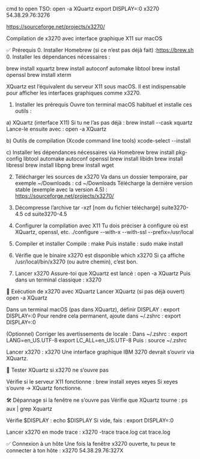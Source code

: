 cmd to open TSO:
open -a XQuartz
export DISPLAY=:0
x3270 54.38.29.76:3276



https://sourceforge.net/projects/x3270/

Compilation de x3270 avec interface graphique X11 sur macOS

✅ Prérequis
	0.	Installer Homebrew (si ce n’est pas déjà fait) :https://brew.sh
	0.	Installer les dépendances nécessaires :

brew install xquartz
brew install autoconf automake libtool
brew install openssl
brew install xterm

XQuartz est l’équivalent du serveur X11 sous macOS. Il est indispensable pour afficher les interfaces graphiques comme x3270.


1. Installer les prérequis
Ouvre ton terminal macOS habituel et installe ces outils :

a) XQuartz (interface X11)
Si tu ne l’as pas déjà :
brew install --cask xquartz
Lance-le ensuite avec :
open -a XQuartz

b) Outils de compilation (Xcode command line tools)
xcode-select --install

c) Installer les dépendances nécessaires via Homebrew
brew install pkg-config libtool automake autoconf openssl
brew install libidn
brew install libressl
brew install libpng
brew install wget

2. Télécharger les sources de x3270
Va dans un dossier temporaire, par exemple ~/Downloads :
cd ~/Downloads
Télécharge la dernière version stable (exemple avec la version 4.5) : https://sourceforge.net/projects/x3270/

3. Décompresse l’archive
tar -xzf [nom du fichier téléchargé] suite3270-4.5
cd suite3270-4.5 

4. Configurer la compilation avec X11
Tu dois préciser à configure où est XQuartz, openssl, etc.
./configure --with-x --with-ssl --prefix=/usr/local

5. Compiler et installer
Compile :
make
Puis installe :
sudo make install

6. Vérifie que le binaire x3270 est disponible
which x3270
Si ça affiche /usr/local/bin/x3270 (ou autre chemin), c’est bon.

7. Lancer x3270
Assure-toi que XQuartz est lancé :
open -a XQuartz
Puis dans un terminal classique :
x3270

🚀 Exécution de x3270 avec XQuartz
Lancer XQuartz (si pas déjà ouvert)
open -a XQuartz

Dans un terminal macOS (pas dans XQuartz), définir DISPLAY :
export DISPLAY=:0
Pour rendre cela permanent, ajoute dans ~/.zshrc :
export DISPLAY=:0

(Optionnel) Corriger les avertissements de locale :
Dans ~/.zshrc :
export LANG=en_US.UTF-8
export LC_ALL=en_US.UTF-8
Puis :
source ~/.zshrc

Lancer x3270 :
x3270
Une interface graphique IBM 3270 devrait s’ouvrir via XQuartz.

🧩 Tester XQuartz si x3270 ne s’ouvre pas

Vérifie si le serveur X11 fonctionne :
brew install xeyes
xeyes
Si xeyes s’ouvre → XQuartz fonctionne.

🛠️ Dépannage si la fenêtre ne s’ouvre pas
Vérifie que XQuartz tourne :
ps aux | grep Xquartz

Vérifie $DISPLAY :
echo $DISPLAY
Si vide, fais :
export DISPLAY=:0

Lancer x3270 en mode trace :
x3270 -trace trace.log
cat trace.log

✅ Connexion à un hôte 
Une fois la fenêtre x3270 ouverte, tu peux te connecter à ton hôte :
x3270 54.38.29.76:327X
